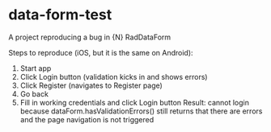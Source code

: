 # data-form-test
A project reproducing a bug in {N} RadDataForm

Steps to reproduce (iOS, but it is the same on Android):

1. Start app
2. Click Login button (validation kicks in and shows errors)
3. Click Register (navigates to Register page)
4. Go back
5. Fill in working credentials and click Login button
Result: cannot login because dataForm.hasValidationErrors() still returns that there are errors and the page navigation is not triggered
